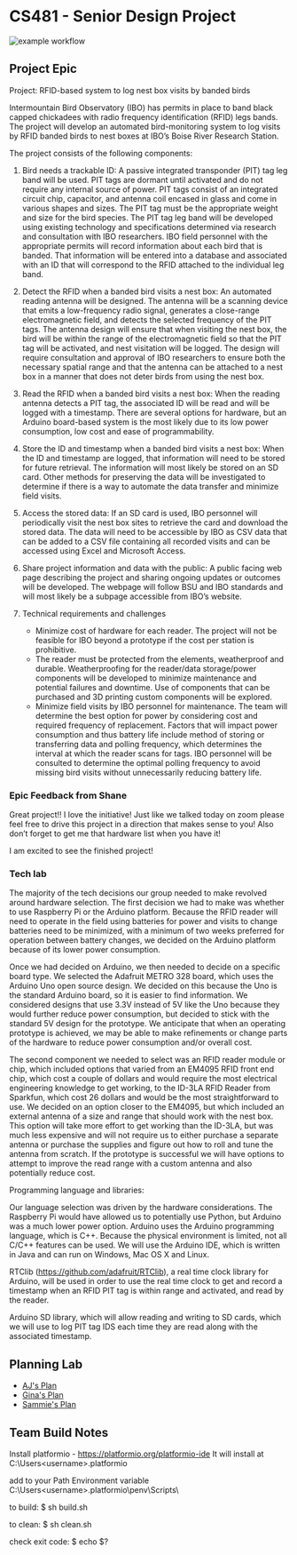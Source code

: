 # CS481 - Senior Design Project


![example workflow](https://github.com/shanep-capstone/cs481-s21-team_5/actions/workflows/build.yml/badge.svg)


## Project Epic

Project: RFID-based system to log nest box visits by banded birds

Intermountain Bird Observatory (IBO) has permits in place to band black capped chickadees with radio frequency identification (RFID) legs bands. The project will develop an automated bird-monitoring system to log visits by RFID banded birds to nest boxes at IBO’s Boise River Research Station. 

The project consists of the following components:
1. Bird needs a trackable ID:
A passive integrated transponder (PIT) tag leg band will be used. PIT tags are dormant until activated and do not require any internal source of power. PIT tags consist of an integrated circuit chip, capacitor, and antenna coil encased in glass and come in various shapes and sizes. The PIT tag must be the appropriate weight and size for the bird species. The PIT tag leg band will be developed using existing technology and specifications determined via research and consultation with IBO researchers.
IBO field personnel with the appropriate permits will record information about each bird that is banded. That information will be entered into a database and associated with an ID that will correspond to the RFID attached to the individual leg band.

2. Detect the RFID when a banded bird visits a nest box: 
An automated reading antenna will be designed. The antenna will be a scanning device that emits a low-frequency radio signal,  generates a close-range electromagnetic field, and detects the selected frequency of the PIT tags. The antenna design will ensure that when visiting the nest box, the bird will be within the range of the electromagnetic field so that the PIT tag will be activated, and nest visitation will be logged.
The design will require consultation and approval of IBO researchers to ensure both the necessary spatial range and that the antenna can be attached to a nest box in a manner that does not deter birds from using the nest box.

3. Read the RFID when a banded bird visits a nest box:
When the reading antenna detects a PIT tag, the associated ID will be read and will be logged with a timestamp. There are several options for hardware, but an Arduino board-based system is the most likely due to its low power consumption, low cost and ease of programmability.

4. Store the ID and timestamp when a banded bird visits a nest box:
When the ID and timestamp are logged, that information will need to be stored for future retrieval. The information will most likely be stored on an SD card. Other methods for preserving the data will be investigated to determine if there is a way to automate the data transfer and minimize field visits. 

5. Access the stored data: 
If an SD card is used, IBO personnel will periodically visit the nest box sites to retrieve the card and download the stored data. The data will need to be accessible by IBO as CSV data that can be added to a CSV file containing all recorded visits and can be accessed using Excel and Microsoft Access.

6. Share project information and data with the public: 
A public facing web page describing the project and sharing ongoing updates or outcomes will be developed. The webpage will follow BSU and IBO standards and will most likely be a subpage accessible from IBO’s website. 

7. Technical requirements and challenges
   * Minimize cost of hardware for each reader. The project will not be feasible for IBO beyond a prototype if the cost per station is prohibitive.
   * The reader must be protected from the elements, weatherproof and durable. Weatherproofing for the reader/data storage/power components will be developed to minimize maintenance and potential failures and downtime. Use of components that can be purchased and 3D printing custom components will be explored. 
   * Minimize field visits by IBO personnel for maintenance. The team will determine the best option for power by considering cost and required frequency of replacement. Factors that will impact power consumption and thus battery life include method of storing or transferring data and polling frequency, which determines the interval at which the reader scans for tags. IBO personnel will be consulted to determine the optimal polling frequency to avoid missing bird visits without unnecessarily reducing battery life.


### Epic Feedback from Shane


Great project!! I love the initiative! Just like we talked today on zoom please feel free to drive this project in a direction that makes sense to you! Also don’t forget to get me that hardware list when you have it!

I am excited to see the finished project! 


### Tech lab


The majority of the tech decisions our group needed to make revolved around hardware selection. The first decision we had to make was whether to use Raspberry Pi or the Arduino platform. Because the RFID reader will need to operate in the field using batteries for power and visits to change batteries need to be minimized, with a minimum of two weeks preferred for operation between battery changes, we decided on the Arduino platform because of its lower power consumption. 

Once we had decided on Arduino, we then needed to decide on a specific board type. We selected the Adafruit METRO 328 board, which uses the Arduino Uno open source design. We decided on this because the Uno is the standard Arduino board, so it is easier to find information. We considered designs that use 3.3V instead of 5V like the Uno because they would further reduce power consumption, but decided to stick with the standard 5V design for the prototype. We anticipate that when an operating prototype is achieved, we may be able to make refinements or change parts of the hardware to reduce power consumption and/or overall cost. 

The second component we needed to select was an RFID reader module or chip, which included options that varied from an EM4095 RFID front end chip, which cost a couple of dollars and would require the most electrical engineering knowledge to get working, to the ID-3LA RFID Reader from Sparkfun, which cost 26 dollars and would be the most straightforward to use. We decided on an option closer to the EM4095, but which included an external antenna of a size and range that should work with the nest box. This option will take more effort to get working than the ID-3LA, but was much less expensive and will not require us to either purchase a separate antenna or purchase the supplies and figure out how to roll and tune the antenna from scratch. If the prototype is successful we will have options to attempt to improve the read range with a custom antenna and also potentially reduce cost.

Programming language and libraries:

Our language selection was driven by the hardware considerations. The  Raspberry Pi would have allowed us to potentially use Python, but Arduino was a much lower power option. Arduino uses the Arduino programming language, which is C++. Because the physical environment is limited, not all C/C++ features can be used. We will use the Arduino IDE, which is written in Java and can run on Windows, Mac OS X and Linux. 

RTClib (https://github.com/adafruit/RTClib), a real time clock library for Arduino, will be used in order to use the real time clock to get and record a timestamp when an RFID PIT tag is within range and activated, and read by the reader.

Arduino SD library, which will allow reading and writing to SD cards, which we will use to log PIT tag IDS each time they are read along with the associated timestamp.


## Planning Lab

- [AJ's Plan](planning/ajtrantham%40u.boisestate.edu.md)
- [Gina's Plan](planning/ginafegler@u.boisestate.edu.md)
- [Sammie's Plan](planning/samanthafullmer717@u.boisestate.edu.md)

## Team Build Notes

Install platformio - https://platformio.org/platformio-ide
It will  install at C:\Users\<username>\.platformio

add to your Path Environment variable
C:\Users\<username>\.platformio\penv\Scripts\

to build:
$ sh build.sh

to clean:
$ sh clean.sh

check exit code:
$ echo $?
